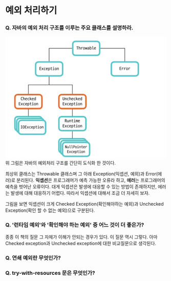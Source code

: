 # 예외 처리하기

### Q. 자바의 예외 처리 구조를 이루는 주요 클래스를 설명하라.
![Exception 구조](./Exception_structure.png)
위 그림은 자바의 예외처리 구조를 간단히 도식화 한 것이다.

최상위 클래스는 Throwable 클래스며 그 아래 Exception(익셉션, 예외)과 Error(에러)로 분리된다. **익셉션**은 프로그래머가 예측 가능한 오류라 하고, **에러**는 프로그래머의 예측을 벗어난 오류이다. 대게 익셉션은 발생에 대응할 수 있는 방법이 존재하지만, 에러는 발생에 대해 대응하기 어렵다. 따라서 익셉션에 대해서 조금 더 자세히 보자.

그림을 보면 익셉션이 크게 Checked Exception(확인해야하는 예외)과 Unchecked Exception(확인 할 수 없는 예외)으로 구분된다. 



### Q. '런타임 예외'와 '확인해야 하는 예외' 중 어느 것이 더 좋은가?

종종 이 책의 질문 그 자체가 이해가 안되는 경우가 있다. 이 질문 역시 그렇다. 아마 Checked exception과 Unchecked exception에 대한 비교질문으로 생각된다.



### Q. 연쇄 예외란 무엇인가?

### Q. try-with-resources 문은 무엇인가?